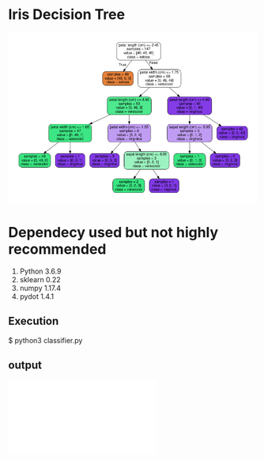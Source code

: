 # Iris Decision Tree
![alt text](https://github.com/sukreshmanda/IrisDecisionTree/blob/master/image.png)

# Dependecy used but not highly recommended
1. Python 3.6.9
2. sklearn 0.22
3. numpy 1.17.4
4. pydot 1.4.1

## Execution 
$ python3 classifier.py

## output
![alt-text](iris.pdf)
